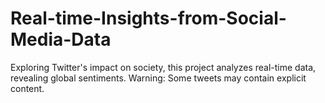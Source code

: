 # Real-time-Insights-from-Social-Media-Data
Exploring Twitter's impact on society, this project analyzes real-time data, revealing global sentiments. Warning: Some tweets may contain explicit content.
